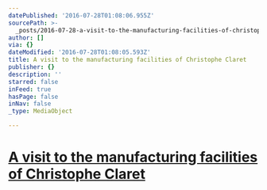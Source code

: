 ```yaml
---
datePublished: '2016-07-28T01:08:06.955Z'
sourcePath: >-
  _posts/2016-07-28-a-visit-to-the-manufacturing-facilities-of-christophe-claret.md
author: []
via: {}
dateModified: '2016-07-28T01:08:05.593Z'
title: A visit to the manufacturing facilities of Christophe Claret
publisher: {}
description: ''
starred: false
inFeed: true
hasPage: false
inNav: false
_type: MediaObject

---
```

# [A visit to the manufacturing facilities of Christophe Claret][0]

[0]: https://youtu.be/T3NeElfAOSM "Christophe Claret on Youtube"